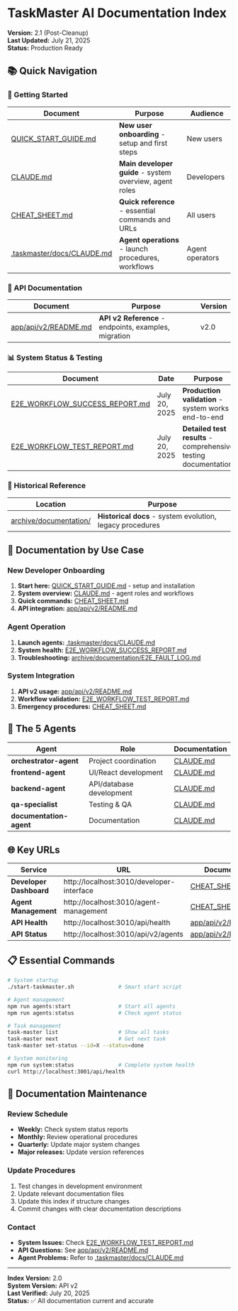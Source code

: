 # TaskMaster AI Documentation Index

**Version:** 2.1 (Post-Cleanup)  
**Last Updated:** July 21, 2025  
**Status:** Production Ready  

## 📚 Quick Navigation

### 🚀 Getting Started
| Document | Purpose | Audience |
|----------|---------|----------|
| [QUICK_START_GUIDE.md](./QUICK_START_GUIDE.md) | **New user onboarding** - setup and first steps | New users |
| [CLAUDE.md](./CLAUDE.md) | **Main developer guide** - system overview, agent roles | Developers |
| [CHEAT_SHEET.md](./CHEAT_SHEET.md) | **Quick reference** - essential commands and URLs | All users |
| [.taskmaster/docs/CLAUDE.md](./.taskmaster/docs/CLAUDE.md) | **Agent operations** - launch procedures, workflows | Agent operators |

### 🔧 API Documentation
| Document | Purpose | Version |
|----------|---------|---------|
| [app/api/v2/README.md](./app/api/v2/README.md) | **API v2 Reference** - endpoints, examples, migration | v2.0 |

### 📊 System Status & Testing
| Document | Date | Purpose |
|----------|------|---------|
| [E2E_WORKFLOW_SUCCESS_REPORT.md](./E2E_WORKFLOW_SUCCESS_REPORT.md) | July 20, 2025 | **Production validation** - system works end-to-end |
| [E2E_WORKFLOW_TEST_REPORT.md](./E2E_WORKFLOW_TEST_REPORT.md) | July 20, 2025 | **Detailed test results** - comprehensive testing documentation |

### 📁 Historical Reference
| Location | Purpose |
|----------|---------|
| [archive/documentation/](./archive/documentation/) | **Historical docs** - system evolution, legacy procedures |

## 🎯 Documentation by Use Case

### New Developer Onboarding
1. **Start here:** [QUICK_START_GUIDE.md](./QUICK_START_GUIDE.md) - setup and installation
2. **System overview:** [CLAUDE.md](./CLAUDE.md) - agent roles and workflows
3. **Quick commands:** [CHEAT_SHEET.md](./CHEAT_SHEET.md)  
4. **API integration:** [app/api/v2/README.md](./app/api/v2/README.md)

### Agent Operation
1. **Launch agents:** [.taskmaster/docs/CLAUDE.md](./.taskmaster/docs/CLAUDE.md)
2. **System health:** [E2E_WORKFLOW_SUCCESS_REPORT.md](./E2E_WORKFLOW_SUCCESS_REPORT.md)
3. **Troubleshooting:** [archive/documentation/E2E_FAULT_LOG.md](./archive/documentation/E2E_FAULT_LOG.md)

### System Integration
1. **API v2 usage:** [app/api/v2/README.md](./app/api/v2/README.md)
2. **Workflow validation:** [E2E_WORKFLOW_TEST_REPORT.md](./E2E_WORKFLOW_TEST_REPORT.md)
3. **Emergency procedures:** [CHEAT_SHEET.md](./CHEAT_SHEET.md#🚨-emergency)

## 🤖 The 5 Agents

| Agent | Role | Documentation |
|-------|------|---------------|
| **orchestrator-agent** | Project coordination | [CLAUDE.md](./CLAUDE.md#agent-roles-correct-priority-order) |
| **frontend-agent** | UI/React development | [CLAUDE.md](./CLAUDE.md#agent-roles-correct-priority-order) |  
| **backend-agent** | API/database development | [CLAUDE.md](./CLAUDE.md#agent-roles-correct-priority-order) |
| **qa-specialist** | Testing & QA | [CLAUDE.md](./CLAUDE.md#agent-roles-correct-priority-order) |
| **documentation-agent** | Documentation | [CLAUDE.md](./CLAUDE.md#agent-roles-correct-priority-order) |

## 🌐 Key URLs

| Service | URL | Documentation |
|---------|-----|---------------|
| **Developer Dashboard** | http://localhost:3010/developer-interface | [CHEAT_SHEET.md](./CHEAT_SHEET.md#🔧-urls) |
| **Agent Management** | http://localhost:3010/agent-management | [CHEAT_SHEET.md](./CHEAT_SHEET.md#🔧-urls) |
| **API Health** | http://localhost:3010/api/health | [app/api/v2/README.md](./app/api/v2/README.md) |
| **API Status** | http://localhost:3010/api/v2/agents | [app/api/v2/README.md](./app/api/v2/README.md) |

## 📋 Essential Commands

```bash
# System startup
./start-taskmaster.sh              # Smart start script

# Agent management  
npm run agents:start               # Start all agents
npm run agents:status              # Check agent status

# Task management
task-master list                   # Show all tasks
task-master next                   # Get next task
task-master set-status --id=X --status=done

# System monitoring
npm run system:status              # Complete system health
curl http://localhost:3001/api/health
```

## 🔄 Documentation Maintenance

### Review Schedule
- **Weekly:** Check system status reports
- **Monthly:** Review operational procedures  
- **Quarterly:** Update major system changes
- **Major releases:** Update version references

### Update Procedures
1. Test changes in development environment
2. Update relevant documentation files
3. Update this index if structure changes
4. Commit changes with clear documentation descriptions

### Contact
- **System Issues:** Check [E2E_WORKFLOW_TEST_REPORT.md](./E2E_WORKFLOW_TEST_REPORT.md)
- **API Questions:** See [app/api/v2/README.md](./app/api/v2/README.md)
- **Agent Problems:** Refer to [.taskmaster/docs/CLAUDE.md](./.taskmaster/docs/CLAUDE.md)

---

**Index Version:** 2.0  
**System Version:** API v2  
**Last Verified:** July 20, 2025  
**Status:** ✅ All documentation current and accurate